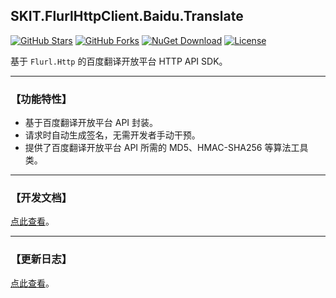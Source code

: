 ## SKIT.FlurlHttpClient.Baidu.Translate

[![GitHub Stars](https://img.shields.io/github/stars/fudiwei/DotNetCore.SKIT.FlurlHttpClient.Baidu?logo=github&label=Stars)](https://github.com/fudiwei/DotNetCore.SKIT.FlurlHttpClient.Baidu) [![GitHub Forks](https://img.shields.io/github/forks/fudiwei/DotNetCore.SKIT.FlurlHttpClient.Baidu?logo=github&label=Forks)](https://github.com/fudiwei/DotNetCore.SKIT.FlurlHttpClient.Baidu) [![NuGet Download](https://img.shields.io/nuget/dt/SKIT.FlurlHttpClient.Baidu.Translate.svg?sanitize=true&label=Downloads)](https://www.nuget.org/packages/SKIT.FlurlHttpClient.Baidu.Translate) [![License](https://img.shields.io/github/license/fudiwei/DotNetCore.SKIT.FlurlHttpClient.Baidu?label=License)](https://mit-license.org/)

基于 `Flurl.Http` 的百度翻译开放平台 HTTP API SDK。

---

### 【功能特性】

-   基于百度翻译开放平台 API 封装。
-   请求时自动生成签名，无需开发者手动干预。
-   提供了百度翻译开放平台 API 所需的 MD5、HMAC-SHA256 等算法工具类。

---

### 【开发文档】

[点此查看](https://github.com/fudiwei/DotNetCore.SKIT.FlurlHttpClient.Baidu)。

---

### 【更新日志】

[点此查看](https://github.com/fudiwei/DotNetCore.SKIT.FlurlHttpClient.Baidu/blob/main/CHANGELOG.md)。
